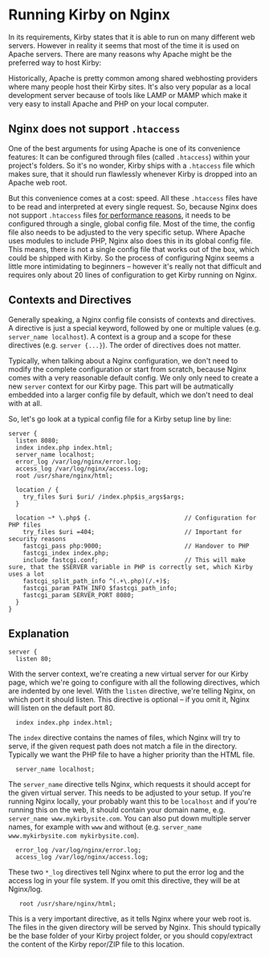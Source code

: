 # Running Kirby on Nginx

In its requirements, Kirby states that it is able to run on many different web servers. However in reality it seems that most of the time it is used on Apache servers. There are many reasons why Apache might be the preferred way to host Kirby:

Historically, Apache is pretty common among shared webhosting providers where many people host their Kirby sites. It's also very popular as a local development server because of tools like LAMP or MAMP which make it very easy to install Apache and PHP on your local computer.

## Nginx does not support `.htaccess`

One of the best arguments for using Apache is one of its convenience features: It can be configured through files (called `.htaccess`) within your project's folders. So it's no wonder, Kirby ships with a `.htaccess` file which makes sure, that it should run flawlessly whenever Kirby is dropped into an Apache web root.

But this convenience comes at a cost: speed. All these `.htaccess` files have to be read and interpreted at every single request. So, because Nginx does not support `.htaccess` files [for performance reasons](https://www.nginx.com/resources/wiki/start/topics/examples/likeapache-htaccess/), it needs to be configured through a single, global config file. Most of the time, the config file also needs to be adjusted to the very specific setup. Where Apache uses modules to include PHP, Nginx also does this in its global config file. This means, there is not a single config file that works out of the box, which could be shipped with Kirby. So the process of configuring Nginx seems a little more intimidating to beginners – however it's really not that difficult and requires only about 20 lines of configuration to get Kirby running on Nginx.

## Contexts and Directives
Generally speaking, a Nginx config file consists of contexts and directives. A directive is just a special keyword, followed by one or multiple values (e.g. `server_name localhost`). A context is a group and a scope for these directives (e.g. `server {...}`). The order of directives does not matter.

Typically, when talking about a Nginx configuration, we don't need to modify the complete configuration or start from scratch, because Nginx comes with a very reasonable default config. We only only need to create a new `server` context for our Kirby page. This part will be autmatically embedded into a larger config file by default, which we don't need to deal with at all.

So, let's go look at a typical config file for a Kirby setup line by line:

```nginx
server {
  listen 8080;
  index index.php index.html;
  server_name localhost;
  error_log /var/log/nginx/error.log;
  access_log /var/log/nginx/access.log;
  root /usr/share/nginx/html;

  location / {
    try_files $uri $uri/ /index.php$is_args$args;
  }

  location ~* \.php$ {.                          // Configuration for PHP files
    try_files $uri =404;                         // Important for security reasons
    fastcgi_pass php:9000;                       // Handover to PHP
    fastcgi_index index.php;                     
    include fastcgi.conf;                        // This will make sure, that the $SERVER variable in PHP is correctly set, which Kirby uses a lot
    fastcgi_split_path_info ^(.+\.php)(/.+)$;
    fastcgi_param PATH_INFO $fastcgi_path_info;
    fastcgi_param SERVER_PORT 8080;
  }
}
```

## Explanation

```
server {
  listen 80;
```
With the server context, we're creating a new virtual server for our Kirby page, which we're going to configure with all the following directives, which are indented by one level. With the `listen` directive, we're telling Nginx, on which port it should listen. This directive is optional – if you omit it, Nginx will listen on the default port 80.

```
  index index.php index.html;
```

The `index` directive contains the names of files, which Nginx will try to serve, if the given request path does not match a file in the directory. Typically we want the PHP file to have a higher priority than the HTML file.

```
  server_name localhost;
```

The `server_name` directive tells Nginx, which requests it should accept for the given virtual server. This needs to be adjusted to your setup. If you're running Nginx locally, your probably want this to be `localhost` and if you're running this on the web, it should contain your domain name, e.g. `server_name www.mykirbysite.com`. You can also put down multiple server names, for example with `www` and without (e.g. `server_name www.mykirbysite.com mykirbysite.com`).


```
  error_log /var/log/nginx/error.log;
  access_log /var/log/nginx/access.log;
```
These two `*_log` directives tell Nginx where to put the error log and the access log in your file system. If you omit this directive, they will be at Nginx/log.


```
   root /usr/share/nginx/html;
```

This is a very important directive, as it tells Nginx where your web root is. The files in the given directory will be served by Nginx. This should typically be the base folder of your Kirby project folder, or you should copy/extract the content of the Kirby repor/ZIP file to this location.
